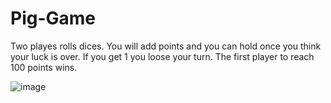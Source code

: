 # Pig-Game

Two playes rolls dices. 
You will add points and you can hold once you think your luck is over.
If you get 1 you loose your turn.
The first player to reach 100 points wins. 

![image](https://user-images.githubusercontent.com/33541110/116009546-31f6c000-a5cf-11eb-97ef-10da40ea97f6.png)
